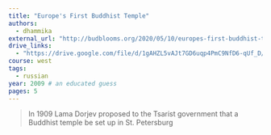 ```yaml
---
title: "Europe's First Buddhist Temple"
authors:
  - dhammika
external_url: "http://budblooms.org/2020/05/10/europes-first-buddhist-temple/"
drive_links:
  - "https://drive.google.com/file/d/1gAHZL5vAJt7GD6uqp4PmC9NfD6-qUf_D/view?usp=drivesdk"
course: west
tags:
  - russian
year: 2009 # an educated guess
pages: 5
---
```


> In 1909 Lama Dorjev proposed to the Tsarist government that a Buddhist temple be set up in St. Petersburg
